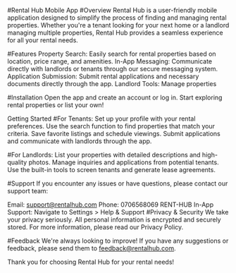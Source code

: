 
#Rental Hub Mobile App
#Overview
Rental Hub is a user-friendly mobile application designed to simplify the process of finding and managing rental properties. Whether you're a tenant looking for your next home or a landlord managing multiple properties, Rental Hub provides a seamless experience for all your rental needs.

#Features
Property Search: Easily search for rental properties based on location, price range, and amenities.
In-App Messaging: Communicate directly with landlords or tenants through our secure messaging system.
Application Submission: Submit rental applications and necessary documents directly through the app.
Landlord Tools: Manage properties

#Installation
Open the app and create an account or log in.
Start exploring rental properties or list your own!

Getting Started
#For Tenants:
Set up your profile with your rental preferences.
Use the search function to find properties that match your criteria.
Save favorite listings and schedule viewings.
Submit applications and communicate with landlords through the app.

#For Landlords:
List your properties with detailed descriptions and high-quality photos.
Manage inquiries and applications from potential tenants.
Use the built-in tools to screen tenants and generate lease agreements.

#Support
If you encounter any issues or have questions, please contact our support team:

Email: support@rentalhub.com
Phone: 0706568069 RENT-HUB
In-App Support: Navigate to Settings > Help & Support
#Privacy & Security
We take your privacy seriously. All personal information is encrypted and securely stored. For more information, please read our Privacy Policy.

#Feedback
We're always looking to improve! If you have any suggestions or feedback, please send them to feedback@rentalhub.com.



Thank you for choosing Rental Hub for your rental needs!

